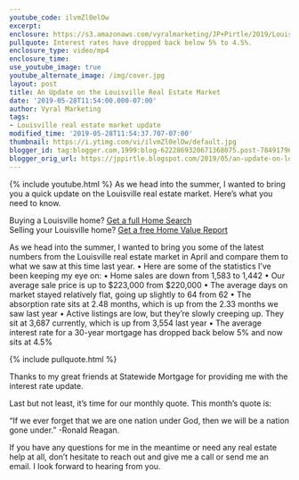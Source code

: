 ```yaml
---
youtube_code: ilvmZl0elOw
excerpt:
enclosure: https://s3.amazonaws.com/vyralmarketing/JP+Pirtle/2019/Louisville+Real+Estate-+An+Update+on+the+Louisville+Real+Estate+Market.mp4
pullquote: Interest rates have dropped back below 5% to 4.5%.
enclosure_type: video/mp4
enclosure_time:
use_youtube_image: true
youtube_alternate_image: /img/cover.jpg
layout: post
title: An Update on the Louisville Real Estate Market
date: '2019-05-28T11:54:00.000-07:00'
author: Vyral Marketing
tags:
- Louisville real estate market update
modified_time: '2019-05-28T11:54:37.707-07:00'
thumbnail: https://i.ytimg.com/vi/ilvmZl0elOw/default.jpg
blogger_id: tag:blogger.com,1999:blog-6222869320671368075.post-7849179601423345272
blogger_orig_url: https://jppirtle.blogspot.com/2019/05/an-update-on-louisville-real-estate.html
---
```

{% include youtube.html %}
As we head into the summer, I wanted to bring you a quick update on the Louisville real estate market. Here’s what you need to know.

<div class="post-cta">
Buying a Louisville home? <a href="http://www.searchalllouisvillehomes.com/" target="_blank">Get a full Home Search</a><br>
Selling your Louisville home? <a href="http://www.jpsold.com/homeeval" target="_blank">Get a free Home Value Report</a>
</div>

As we head into the summer, I wanted to bring you some of the latest numbers from the Louisville real estate market in April and compare them to what we saw at this time last year.
• Here are some of the statistics I’ve been keeping my eye on:
• Home sales are down from 1,583 to 1,442
• Our average sale price is up to $223,000 from $220,000
• The average days on market stayed relatively flat, going up slightly to 64 from 62
• The absorption rate sits at 2.48 months, which is up from the 2.33 months we saw last year
• Active listings are low, but they’re slowly creeping up. They sit at 3,687 currently, which is up from 3,554 last year
• The average interest rate for a 30-year mortgage has dropped back below 5% and now sits at 4.5%

{% include pullquote.html %}

Thanks to my great friends at Statewide Mortgage for providing me with the interest rate update.

Last but not least, it’s time for our monthly quote. This month’s quote is:

“If we ever forget that we are one nation under God, then we will be a nation gone under.” -Ronald Reagan.

If you have any questions for me in the meantime or need any real estate help at all, don’t hesitate to reach out and give me a call or send me an email. I look forward to hearing from you.
